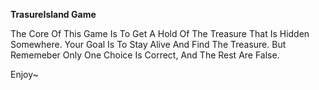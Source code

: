 **TrasureIsland Game**

The Core Of This Game Is To Get A Hold Of The Treasure That Is Hidden Somewhere.
Your Goal Is To Stay Alive And Find The Treasure.
But Rememeber Only One Choice Is Correct, And The Rest Are False.

Enjoy~
